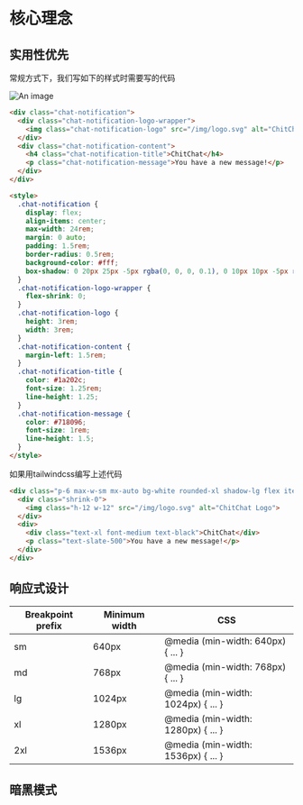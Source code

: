 # 核心理念

## 实用性优先

常规方式下，我们写如下的样式时需要写的代码

![An image](../images/concepts-1.png)

```html
<div class="chat-notification">
  <div class="chat-notification-logo-wrapper">
    <img class="chat-notification-logo" src="/img/logo.svg" alt="ChitChat Logo">
  </div>
  <div class="chat-notification-content">
    <h4 class="chat-notification-title">ChitChat</h4>
    <p class="chat-notification-message">You have a new message!</p>
  </div>
</div>

<style>
  .chat-notification {
    display: flex;
    align-items: center;
    max-width: 24rem;
    margin: 0 auto;
    padding: 1.5rem;
    border-radius: 0.5rem;
    background-color: #fff;
    box-shadow: 0 20px 25px -5px rgba(0, 0, 0, 0.1), 0 10px 10px -5px rgba(0, 0, 0, 0.04);
  }
  .chat-notification-logo-wrapper {
    flex-shrink: 0;
  }
  .chat-notification-logo {
    height: 3rem;
    width: 3rem;
  }
  .chat-notification-content {
    margin-left: 1.5rem;
  }
  .chat-notification-title {
    color: #1a202c;
    font-size: 1.25rem;
    line-height: 1.25;
  }
  .chat-notification-message {
    color: #718096;
    font-size: 1rem;
    line-height: 1.5;
  }
</style>
```

如果用tailwindcss编写上述代码

```html
<div class="p-6 max-w-sm mx-auto bg-white rounded-xl shadow-lg flex items-center space-x-4">
  <div class="shrink-0">
    <img class="h-12 w-12" src="/img/logo.svg" alt="ChitChat Logo">
  </div>
  <div>
    <div class="text-xl font-medium text-black">ChitChat</div>
    <p class="text-slate-500">You have a new message!</p>
  </div>
</div>
```

## 响应式设计

| Breakpoint prefix | Minimum width | CSS                                |
| ----------------- | ------------- | ---------------------------------- |
| sm                | 640px         | @media (min-width: 640px) { ... }  |
| md                | 768px         | @media (min-width: 768px) { ... }  |
| lg                | 1024px        | @media (min-width: 1024px) { ... } |
| xl                | 1280px        | @media (min-width: 1280px) { ... } |
| 2xl               | 1536px        | @media (min-width: 1536px) { ... } |

## 暗黑模式

